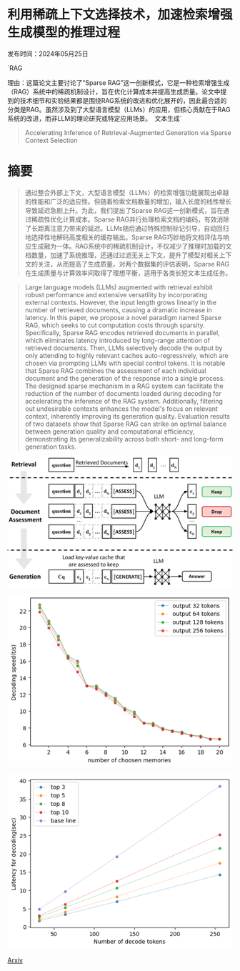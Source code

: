 # 利用稀疏上下文选择技术，加速检索增强生成模型的推理过程

发布时间：2024年05月25日

`RAG

理由：这篇论文主要讨论了“Sparse RAG”这一创新模式，它是一种检索增强生成（RAG）系统中的稀疏机制设计，旨在优化计算成本并提高生成质量。论文中提到的技术细节和实验结果都是围绕RAG系统的改进和优化展开的，因此最合适的分类是RAG。虽然涉及到了大型语言模型（LLMs）的应用，但核心贡献在于RAG系统的改进，而非LLM的理论研究或特定应用场景。` `文本生成`

> Accelerating Inference of Retrieval-Augmented Generation via Sparse Context Selection

# 摘要

> 通过整合外部上下文，大型语言模型（LLMs）的检索增强功能展现出卓越的性能和广泛的适应性。但随着检索文档数量的增加，输入长度的线性增长导致延迟急剧上升。为此，我们提出了Sparse RAG这一创新模式，旨在通过稀疏性优化计算成本。Sparse RAG并行处理检索文档的编码，有效消除了长距离注意力带来的延迟。LLMs随后通过特殊控制标记引导，自动回归地选择性地解码高度相关的缓存输出。Sparse RAG巧妙地将文档评估与响应生成融为一体。RAG系统中的稀疏机制设计，不仅减少了推理时加载的文档数量，加速了系统推理，还通过过滤无关上下文，提升了模型对相关上下文的关注，从而提高了生成质量。对两个数据集的评估表明，Sparse RAG在生成质量与计算效率间取得了理想平衡，适用于各类长短文本生成任务。

> Large language models (LLMs) augmented with retrieval exhibit robust performance and extensive versatility by incorporating external contexts. However, the input length grows linearly in the number of retrieved documents, causing a dramatic increase in latency. In this paper, we propose a novel paradigm named Sparse RAG, which seeks to cut computation costs through sparsity. Specifically, Sparse RAG encodes retrieved documents in parallel, which eliminates latency introduced by long-range attention of retrieved documents. Then, LLMs selectively decode the output by only attending to highly relevant caches auto-regressively, which are chosen via prompting LLMs with special control tokens. It is notable that Sparse RAG combines the assessment of each individual document and the generation of the response into a single process. The designed sparse mechanism in a RAG system can facilitate the reduction of the number of documents loaded during decoding for accelerating the inference of the RAG system. Additionally, filtering out undesirable contexts enhances the model's focus on relevant context, inherently improving its generation quality. Evaluation results of two datasets show that Sparse RAG can strike an optimal balance between generation quality and computational efficiency, demonstrating its generalizability across both short- and long-form generation tasks.

![利用稀疏上下文选择技术，加速检索增强生成模型的推理过程](../../../paper_images/2405.16178/x1.png)

![利用稀疏上下文选择技术，加速检索增强生成模型的推理过程](../../../paper_images/2405.16178/graph1-1.png)

![利用稀疏上下文选择技术，加速检索增强生成模型的推理过程](../../../paper_images/2405.16178/graph2.png)

[Arxiv](https://arxiv.org/abs/2405.16178)